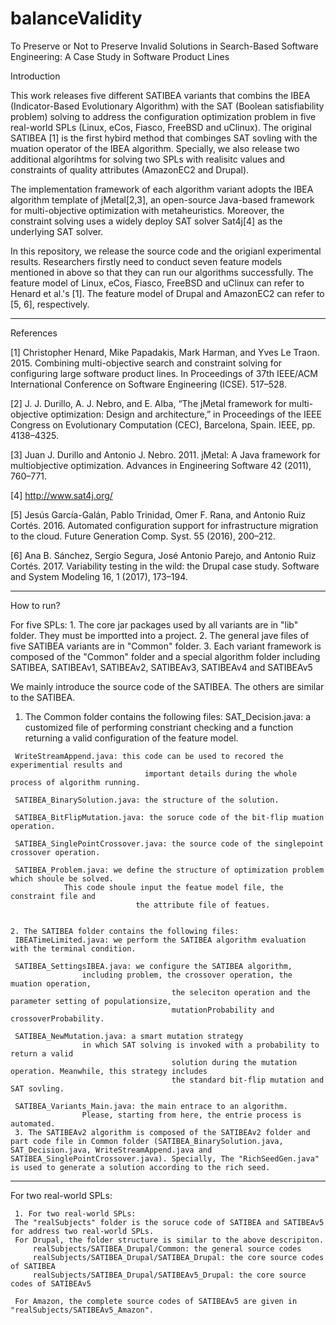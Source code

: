 # balanceValidity
To Preserve or Not to Preserve Invalid Solutions in Search-Based Software Engineering: A Case Study in Software Product Lines

Introduction

This work releases five different SATIBEA variants that combins the IBEA (Indicator-Based Evolutionary Algorithm)
with the SAT (Boolean satisfiability problem) solving to address the configuration optimization problem 
in five real-world SPLs (Linux, eCos, Fiasco, FreeBSD and uClinux). 
The original SATIBEA [1] is the first hybird method that combinges SAT sovling with the muation operator of the IBEA algorithm.
Specially, we also release two additional algorihtms for solving two SPLs
with realisitc values and constraints of quality attributes (AmazonEC2 and Drupal).

The implementation framework of each algorithm variant adopts the IBEA algorithm template
of jMetal[2,3], an open-source Java-based framework for multi-objective optimization with metaheuristics.
Moreover, the constraint solving uses a widely deploy SAT solver Sat4j[4] as the underlying SAT solver.

In this repository, we release the source code and the origianl experimental results. 
Researchers firstly need to conduct seven feature models mentioned in above so that they can run our algorithms successfully. 
The feature model of Linux, eCos, Fiasco, FreeBSD and uClinux can refer to Henard et al.'s [1].
The feature model of Drupal and AmazonEC2 can refer to [5, 6], respectively.

---------------------------------------------------------------------------------------------------------------
References

[1] Christopher Henard, Mike Papadakis, Mark Harman, and Yves Le Traon. 2015. Combining multi-objective search and constraint solving for configuring large software product lines. In Proceedings of 37th IEEE/ACM International Conference on Software Engineering (ICSE). 517–528.

[2] J. J. Durillo, A. J. Nebro, and E. Alba, “The jMetal framework for multi-objective optimization: Design and architecture,” in Proceedings of the IEEE Congress on Evolutionary Computation (CEC), Barcelona, Spain. IEEE, pp. 4138–4325.

[3] Juan J. Durillo and Antonio J. Nebro. 2011. jMetal: A Java framework for multiobjective optimization. Advances in Engineering Software 42 (2011), 760–771.

[4] http://www.sat4j.org/

[5] Jesús García-Galán, Pablo Trinidad, Omer F. Rana, and Antonio Ruiz Cortés. 2016. Automated configuration support for infrastructure migration to the cloud. Future Generation Comp. Syst. 55 (2016), 200–212.

[6] Ana B. Sánchez, Sergio Segura, José Antonio Parejo, and Antonio Ruiz Cortés. 2017. Variability testing in the wild: the Drupal case study. Software and System Modeling 16, 1 (2017), 173–194.

---------------------------------------------------------------------------------------------------------------


How to run?

For five SPLs:
        1. The core jar packages used by all variants are in "lib" folder. They must be importted into a project.
	2. The general jave files of five SATIBEA variants are in "Common" folder.
	3. Each variant framework is composed of the "Common" folder and a special algorithm folder including SATIBEA, SATIBEAv1, SATIBEAv2, SATIBEAv3, SATIBEAv4 and SATIBEAv5

We mainly introduce the source code of the SATIBEA. The others are similar to the SATIBEA.
   1. The Common folder contains the following files:
	 SAT_Decision.java: a customized file of performing constriant checking and 
                              a function returning a valid configuration of the feature model.
					
	 WriteStreamAppend.java: this code can be used to recored the experimential results and 
                                  important details during the whole process of algorithm running.

	 SATIBEA_BinarySolution.java: the structure of the solution.						
						
	 SATIBEA_BitFlipMutation.java: the soruce code of the bit-flip muation operation.

	 SATIBEA_SinglePointCrossover.java: the source code of the singlepoint crossover operation.

	 SATIBEA_Problem.java: we define the structure of optimization problem which shoule be solved.
				This code shoule input the featue model file, the constraint file and 
                                the attribute file of featues.


    2. The SATIBEA folder contains the following files:		
	 IBEATimeLimited.java: we perform the SATIBEA algorithm evaluation with the terminal condition.

	 SATIBEA_SettingsIBEA.java: we configure the SATIBEA algorithm, 
					including problem, the crossover operation, the muation operation, 
                                        the seleciton operation and the parameter setting of populationsize, 
                                        mutationProbability and crossoverProbability. 
						
	 SATIBEA_NewMutation.java: a smart mutation strategy 
					in which SAT solving is invoked with a probability to return a valid 
                                        solution during the mutation operation. Meanwhile, this strategy includes 
                                        the standard bit-flip mutation and SAT sovling.

	 SATIBEA_Variants_Main.java: the main entrace to an algorithm. 
					Please, starting from here, the entrie process is automated.							
     3. The SATIBEAv2 algorithm is composed of the SATIBEAv2 folder and part code file in Common folder (SATIBEA_BinarySolution.java, SAT_Decision.java, WriteStreamAppend.java and SATIBEA_SinglePointCrossover.java). Specially, The "RichSeedGen.java" is used to generate a solution according to the rich seed.

---------------------------------------------------------------------------------------------------------------	

For two real-world SPLs:

     1. For two real-world SPLs:
	 The "realSubjects" folder is the soruce code of SATIBEA and SATIBEAv5 for address two real-world SPLs.
	 For Drupal, the folder structure is similar to the above descripiton.
		 realSubjects/SATIBEA_Drupal/Common: the general source codes
		 realSubjects/SATIBEA_Drupal/SATIBEA_Drupal: the core source codes of SATIBEA
		 realSubjects/SATIBEA_Drupal/SATIBEAv5_Drupal: the core source codes of SATIBEAv5

	 For Amazon, the complete source codes of SATIBEAv5 are given in "realSubjects/SATIBEAv5_Amazon".
